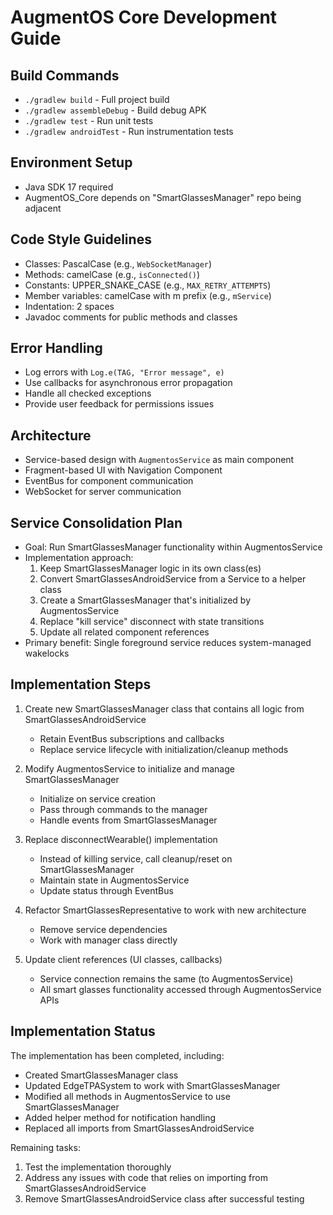 # AugmentOS Core Development Guide

## Build Commands
- `./gradlew build` - Full project build
- `./gradlew assembleDebug` - Build debug APK
- `./gradlew test` - Run unit tests
- `./gradlew androidTest` - Run instrumentation tests

## Environment Setup
- Java SDK 17 required
- AugmentOS_Core depends on "SmartGlassesManager" repo being adjacent

## Code Style Guidelines
- Classes: PascalCase (e.g., `WebSocketManager`)
- Methods: camelCase (e.g., `isConnected()`)
- Constants: UPPER_SNAKE_CASE (e.g., `MAX_RETRY_ATTEMPTS`)
- Member variables: camelCase with m prefix (e.g., `mService`)
- Indentation: 2 spaces
- Javadoc comments for public methods and classes

## Error Handling
- Log errors with `Log.e(TAG, "Error message", e)`
- Use callbacks for asynchronous error propagation
- Handle all checked exceptions
- Provide user feedback for permissions issues

## Architecture
- Service-based design with `AugmentosService` as main component
- Fragment-based UI with Navigation Component
- EventBus for component communication
- WebSocket for server communication

## Service Consolidation Plan
- Goal: Run SmartGlassesManager functionality within AugmentosService
- Implementation approach:
  1. Keep SmartGlassesManager logic in its own class(es) 
  2. Convert SmartGlassesAndroidService from a Service to a helper class
  3. Create a SmartGlassesManager that's initialized by AugmentosService
  4. Replace "kill service" disconnect with state transitions
  5. Update all related component references
- Primary benefit: Single foreground service reduces system-managed wakelocks

## Implementation Steps
1. Create new SmartGlassesManager class that contains all logic from SmartGlassesAndroidService
   - Retain EventBus subscriptions and callbacks
   - Replace service lifecycle with initialization/cleanup methods

2. Modify AugmentosService to initialize and manage SmartGlassesManager
   - Initialize on service creation
   - Pass through commands to the manager
   - Handle events from SmartGlassesManager

3. Replace disconnectWearable() implementation
   - Instead of killing service, call cleanup/reset on SmartGlassesManager
   - Maintain state in AugmentosService
   - Update status through EventBus

4. Refactor SmartGlassesRepresentative to work with new architecture
   - Remove service dependencies
   - Work with manager class directly

5. Update client references (UI classes, callbacks) 
   - Service connection remains the same (to AugmentosService)
   - All smart glasses functionality accessed through AugmentosService APIs

## Implementation Status
The implementation has been completed, including:
- Created SmartGlassesManager class
- Updated EdgeTPASystem to work with SmartGlassesManager
- Modified all methods in AugmentosService to use SmartGlassesManager
- Added helper method for notification handling
- Replaced all imports from SmartGlassesAndroidService

Remaining tasks:
1. Test the implementation thoroughly
2. Address any issues with code that relies on importing from SmartGlassesAndroidService
3. Remove SmartGlassesAndroidService class after successful testing
